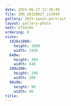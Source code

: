 ```yaml
---
date: 2015-06-27 12:30:49
file: IMG_20150627_123049
gallery: 2015-spain-portrait
layout: gallery-photo
next: b7ed29e
ordering: 0
sizes:
  1920x1080:
    height: 1080
    width: 1920
  640w:
    height: 360
    width: 640
  200x200:
    height: 200
    width: 200
  96x96:
    height: 96
    width: 96
title: 
---
```


